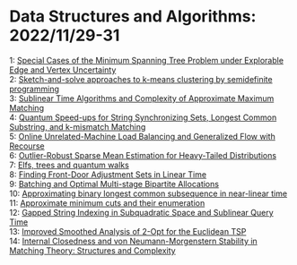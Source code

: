 # Data Structures and Algorithms: 2022/11/29-31  
1: [Special Cases of the Minimum Spanning Tree Problem under Explorable Edge  and Vertex Uncertainty](https://doi.org/10.48550/arXiv.2211.15611)  
2: [Sketch-and-solve approaches to k-means clustering by semidefinite  programming](https://doi.org/10.48550/arXiv.2211.15744)  
3: [Sublinear Time Algorithms and Complexity of Approximate Maximum Matching](https://doi.org/10.48550/arXiv.2211.15843)  
4: [Quantum Speed-ups for String Synchronizing Sets, Longest Common  Substring, and k-mismatch Matching](https://doi.org/10.48550/arXiv.2211.15945)  
5: [Online Unrelated-Machine Load Balancing and Generalized Flow with  Recourse](https://doi.org/10.48550/arXiv.2211.16216)  
6: [Outlier-Robust Sparse Mean Estimation for Heavy-Tailed Distributions](https://doi.org/10.48550/arXiv.2211.16333)  
7: [Elfs, trees and quantum walks](https://doi.org/10.48550/arXiv.2211.16379)  
8: [Finding Front-Door Adjustment Sets in Linear Time](https://doi.org/10.48550/arXiv.2211.16468)  
9: [Batching and Optimal Multi-stage Bipartite Allocations](https://doi.org/10.48550/arXiv.2211.16581)  
10: [Approximating binary longest common subsequence in near-linear time](https://doi.org/10.48550/arXiv.2211.16660)  
11: [Approximate minimum cuts and their enumeration](https://doi.org/10.48550/arXiv.2211.16747)  
12: [Gapped String Indexing in Subquadratic Space and Sublinear Query Time](https://doi.org/10.48550/arXiv.2211.16860)  
13: [Improved Smoothed Analysis of 2-Opt for the Euclidean TSP](https://doi.org/10.48550/arXiv.2211.16908)  
14: [Internal Closedness and von Neumann-Morgenstern Stability in Matching  Theory: Structures and Complexity](https://doi.org/10.48550/arXiv.2211.17050)  